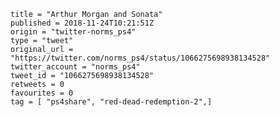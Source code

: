 ```
title = "Arthur Morgan and Sonata"
published = 2018-11-24T10:21:51Z
origin = "twitter-norms_ps4"
type = "tweet"
original_url = "https://twitter.com/norms_ps4/status/1066275698938134528"
twitter_account = "norms_ps4"
tweet_id = "1066275698938134528"
retweets = 0
favourites = 0
tag = [ "ps4share", "red-dead-redemption-2",]
```

<p class='image'><img src='https://mnf.m17s.net/2018/11/24/DswsGGqX4AYAXYU.jpg' alt=''></p>

